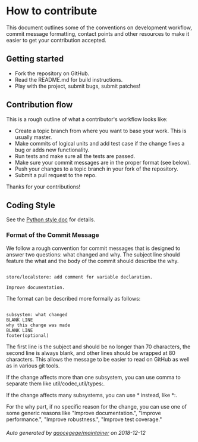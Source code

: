 # How to contribute

This document outlines some of the conventions on development workflow, commit message formatting, contact points and other
resources to make it easier to get your contribution accepted.

## Getting started

- Fork the repository on GitHub.
- Read the README.md for build instructions.
- Play with the project, submit bugs, submit patches!

## Contribution flow

This is a rough outline of what a contributor's workflow looks like:

- Create a topic branch from where you want to base your work. This is usually master.
- Make commits of logical units and add test case if the change fixes a bug or adds new functionality.
- Run tests and make sure all the tests are passed.
- Make sure your commit messages are in the proper format (see below).
- Push your changes to a topic branch in your fork of the repository.
- Submit a pull request to the repo.

Thanks for your contributions!

## Coding Style

See the [Python style doc](https://www.python.org/dev/peps/pep-0008/) for details.

### Format of the Commit Message

We follow a rough convention for commit messages that is designed to answer two
questions: what changed and why. The subject line should feature the what and
the body of the commit should describe the why.

<pre><code>
store/localstore: add comment for variable declaration.

Improve documentation.
</code></pre>

The format can be described more formally as follows:

<pre><code>
subsystem: what changed
BLANK LINE
why this change was made
BLANK LINE
footer(optional)
</code></pre>

The first line is the subject and should be no longer than 70 characters, the
second line is always blank, and other lines should be wrapped at 80 characters.
This allows the message to be easier to read on GitHub as well as in various
git tools.

If the change affects more than one subsystem, you can use comma to separate them like util/codec,util/types:.

If the change affects many subsystems, you can use * instead, like *:.

For the why part, if no specific reason for the change,
you can use one of some generic reasons like "Improve documentation.",
"Improve performance.", "Improve robustness.", "Improve test coverage."


###### Auto generated by [gaocegege/maintainer](https://github.com/gaocegege/maintainer) on 2018-12-12
